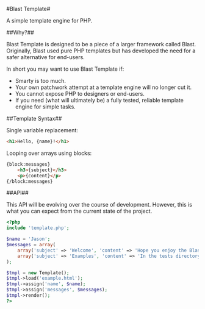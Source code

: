 #Blast Template#

A simple template engine for PHP.

##Why?##

Blast Template is designed to be a piece of a larger framework called Blast. Originally, Blast used pure PHP templates but has developed the need for a safer alternative for end-users.

In short you may want to use Blast Template if:

* Smarty is too much.
* Your own patchwork attempt at a template engine will no longer cut it.
* You cannot expose PHP to designers or end-users.
* If you need (what will ultimately be) a fully tested, reliable template engine for simple tasks.

##Template Syntax##

Single variable replacement:

```html
<h1>Hello, {name}!</h1>
```

Looping over arrays using blocks:

```html
{block:messages}
	<h3>{subject}</h3>
	<p>{content}</p>
{/block:messages}
```

##API##

This API will be evolving over the course of development. However, this is what you can expect from the current state of the project.

```php
<?php
include 'template.php';

$name = 'Jason';
$messages = array(
	array('subject' => 'Welcome', 'content' => 'Hope you enjoy the Blast Template engine!'),
	array('subject' => 'Examples', 'content' => 'In the tests directory, you can find plenty of examples!')
);

$tmpl = new Template();
$tmpl->load('example.html');
$tmpl->assign('name', $name);
$tmpl->assign('messages', $messages);
$tmpl->render();
?>
```
